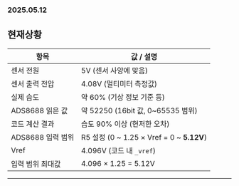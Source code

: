 ### 2025.05.12
## 현재상황
| 항목            | 값 / 설명                                    |
| ------------- | ----------------------------------------- |
| 센서 전원         | 5V (센서 사양에 맞음)                            |
| 센서 출력 전압      | 4.08V (멀티미터 측정값)                          |
| 실제 습도         | 약 60% (기상 정보 기준 등)                        |
| ADS8688 읽은 값  | 약 52250 (16bit 값, 0\~65535 범위)            |
| 코드 계산 결과      | 습도 90% 이상 (현저한 오차)                        |
| ADS8688 입력 범위 | R5 설정 (0 \~ 1.25 × Vref = 0 \~ **5.12V**) |
| Vref          | 4.096V (코드 내 `_vref`)                     |
| 입력 범위 최대값     | 4.096 × 1.25 = 5.12V                      |

***


